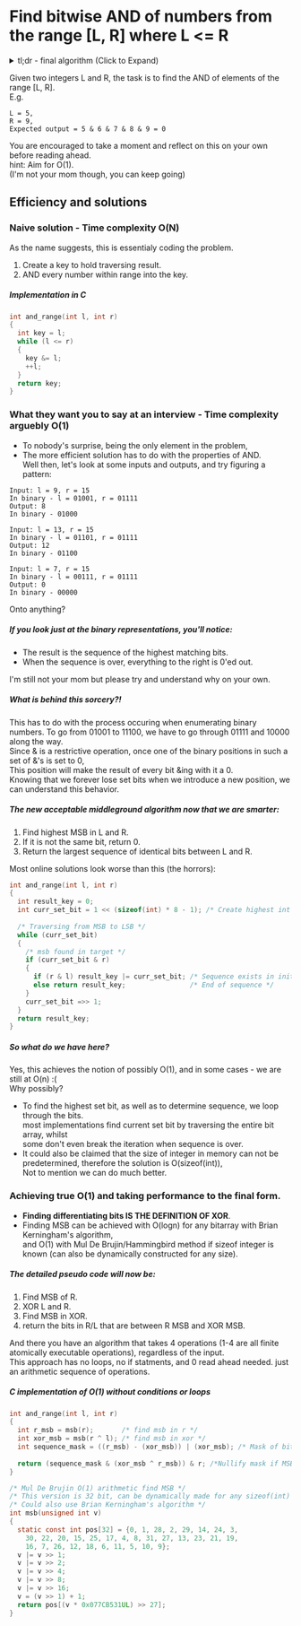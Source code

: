 # Find bitwise AND of numbers from the range [L, R] where L <= R    
<details>
  <summary>tl;dr - final algorithm (Click to Expand)</summary>  
  
  
```c
/*
* O(1) with no conditionals/loops. pure arithmetics.
* Could be written as one liner, broken down for clarity
*/
int and_range(int l, int r)
{
  int r_msb = msb(r);       /* find msb in r */
  int xor_msb = msb(r ^ l); /* find msb in xor */
  int sequence_mask = ((r_msb) - (xor_msb)) | (xor_msb); /* Mask of bits between xor msb and r msb */
  
  return (sequence_mask & (xor_msb ^ r_msb)) & r; /*Nullify mask if MSB is different in l and r*/
}

int msb(unsigned int v)
{
  static const int pos[32] = {0, 1, 28, 2, 29, 14, 24, 3,
    30, 22, 20, 15, 25, 17, 4, 8, 31, 27, 13, 23, 21, 19,
    16, 7, 26, 12, 18, 6, 11, 5, 10, 9};
  v |= v >> 1;
  v |= v >> 2;
  v |= v >> 4;
  v |= v >> 8;
  v |= v >> 16;
  v = (v >> 1) + 1;
  return pos[(v * 0x077CB531UL) >> 27];
}
```
</details>  

Given two integers L and R, the task is to find the AND of elements of the range [L, R].  
E.g.  
```
L = 5,  
R = 9,  
Expected output = 5 & 6 & 7 & 8 & 9 = 0
```


You are encouraged to take a moment and reflect on this on your own before reading ahead.  
hint: Aim for O(1).  
(I'm not your mom though, you can keep going)  
## Efficiency and solutions
### Naive solution - Time complexity O(N)
As the name suggests, this is essentialy coding the problem.  
1. Create a key to hold traversing result.  
2. AND every number within range into the key.  

##### Implementation in C
```c
int and_range(int l, int r)
{
  int key = l;
  while (l <= r)
  {
    key &= l;
    ++l;
  }
  return key;
}
```
### What they want you to say at an interview - Time complexity arguebly O(1)
* To nobody's surprise, being the only element in the problem,
* The more efficient solution has to do with the properties of AND.  
Well then, let's look at some inputs and outputs, and try figuring a pattern:
```
Input: l = 9, r = 15  
In binary - l = 01001, r = 01111 
Output: 8
In binary - 01000

Input: l = 13, r = 15  
In binary - l = 01101, r = 01111 
Output: 12
In binary - 01100

Input: l = 7, r = 15  
In binary - l = 00111, r = 01111 
Output: 0
In binary - 00000
```
Onto anything?  
##### If you look just at the binary representations, you'll notice:
* The result is the sequence of the highest matching bits.  
* When the sequence is over, everything to the right is 0'ed out.

I'm still not your mom but please try and understand why on your own.
##### What is behind this sorcery?!
This has to do with the process occuring when enumerating binary numbers.
To go from 01001 to 11100, we have to go through 01111 and 10000 along the way.  
Since & is a restrictive operation, once one of the binary positions in such a set of &'s is set to 0,  
This position will make the result of every bit &ing with it a 0.  
Knowing that we forever lose set bits when we introduce a new position, we can understand this behavior.

##### The new acceptable middleground algorithm now that we are smarter:
1. Find highest MSB in L and R.
2. If it is not the same bit, return 0.
3. Return the largest sequence of identical bits between L and R.
  
Most online solutions look worse than this (the horrors):
```c
int and_range(int l, int r)
{
  int result_key = 0;
  int curr_set_bit = 1 << (sizeof(int) * 8 - 1); /* Create highest int bit in system */
  
  /* Traversing from MSB to LSB */
  while (curr_set_bit)
  {
    /* msb found in target */
    if (curr_set_bit & r)
    {
      if (r & l) result_key |= curr_set_bit; /* Sequence exists in initial integer */
      else return result_key;                /* End of sequence */
    }
    curr_set_bit =>> 1;
  }
  return result_key;
}  
```

##### So what do we have here?  
Yes, this achieves the notion of possibly O(1), and in some cases - we are still at O(n) :(  
Why possibly?
* To find the highest set bit, as well as to determine sequence, we loop through the bits.     
most implementations find current set bit by traversing the entire bit array, whilst  
some don't even break the iteration when sequence is over.
* It could also be claimed that the size of integer in memory can not be predetermined, therefore the solution is O(sizeof(int)),  
Not to mention we can do much better.

### Achieving true O(1) and taking performance to the final form.
* **Finding differentiating bits IS THE DEFINITION OF XOR**.
* Finding MSB can be achieved with O(logn) for any bitarray with Brian Kerningham's algorithm,  
and O(1) with Mul De Brujin/Hammingbird method if sizeof integer is known (can also be dynamically constructed for any size).

##### The detailed pseudo code will now be:
1. Find MSB of R.
2. XOR L and R.
3. Find MSB in XOR.
4. return the bits in R/L that are between R MSB and XOR MSB.  

And there you have an algorithm that takes 4 operations (1-4 are all finite atomically executable operations), regardless of the input.  
This approach has no loops, no if statments, and 0 read ahead needed. just an arithmetic sequence of operations.

##### C implementation of O(1) without conditions or loops
```c
int and_range(int l, int r)
{
  int r_msb = msb(r);       /* find msb in r */
  int xor_msb = msb(r ^ l); /* find msb in xor */
  int sequence_mask = ((r_msb) - (xor_msb)) | (xor_msb); /* Mask of bits between xor msb and r msb */
  
  return (sequence_mask & (xor_msb ^ r_msb)) & r; /*Nullify mask if MSB is different in l and r*/
}

/* Mul De Brujin O(1) arithmetic find MSB */
/* This version is 32 bit, can be dynamically made for any sizeof(int) in O(1) */
/* Could also use Brian Kerningham's algorithm */
int msb(unsigned int v)
{
  static const int pos[32] = {0, 1, 28, 2, 29, 14, 24, 3,
    30, 22, 20, 15, 25, 17, 4, 8, 31, 27, 13, 23, 21, 19,
    16, 7, 26, 12, 18, 6, 11, 5, 10, 9};
  v |= v >> 1;
  v |= v >> 2;
  v |= v >> 4;
  v |= v >> 8;
  v |= v >> 16;
  v = (v >> 1) + 1;
  return pos[(v * 0x077CB531UL) >> 27];
}
```
